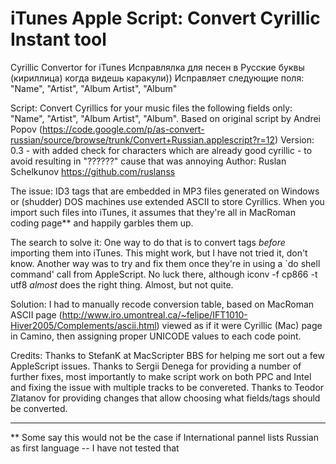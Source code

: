# iTunes Apple Script: Convert Cyrillic Instant tool 

Cyrillic Convertor for iTunes Исправлялка для песен в Русские буквы (кириллица) когда видешь каракули))
Исправляет следующие поля: "Name", "Artist", "Album Artist", "Album"

Script:
	Convert Cyrillics for your music files the following fields only: "Name", "Artist", "Album Artist", "Album". Based on original script by Andrei Popov
(https://code.google.com/p/as-convert-russian/source/browse/trunk/Convert+Russian.applescript?r=12)
Version:
	0.3 - with added check for characters which are already good cyrillic - to avoid resulting in "??????" cause that was annoying
Author:
	Ruslan Schelkunov https://github.com/ruslanss

The issue:
	ID3 tags that are embedded in MP3 files generated on Windows or (shudder) DOS machines use extended ASCII to store Cyrillics.  When you import such files into iTunes, it assumes that they're all in MacRoman coding page** and happily garbles them up.

The search to solve it:
	One way to do that is to convert tags *before* importing them into iTunes.  This might work, but I have not tried it, don't know.
	Another way was to try and fix them once they're in using a `do shell command' call from AppleScript.  No luck there, although iconv -f cp866 -t utf8 *almost* does the right thing.  Almost, but not quite.

Solution:
	I had to manually recode conversion table, based on MacRoman ASCII page (http://www.iro.umontreal.ca/~felipe/IFT1010-Hiver2005/Complements/ascii.html) viewed as if it were Cyrillic (Mac) page in Camino, then assigning proper UNICODE values to each code point.

Credits:
	Thanks to StefanK at MacScripter BBS  for helping me sort out a few AppleScript issues.
	Thanks to Sergii Denega for providing a number of further fixes, most importantly to make script work on both PPC and Intel and fixing the issue with multiple tracks to be convereted.
	Thanks to Teodor Zlatanov for providing changes that allow choosing what fields/tags should be converted.

----
** Some say this would not be the case if International pannel lists Russian as first language -- I have not tested that
